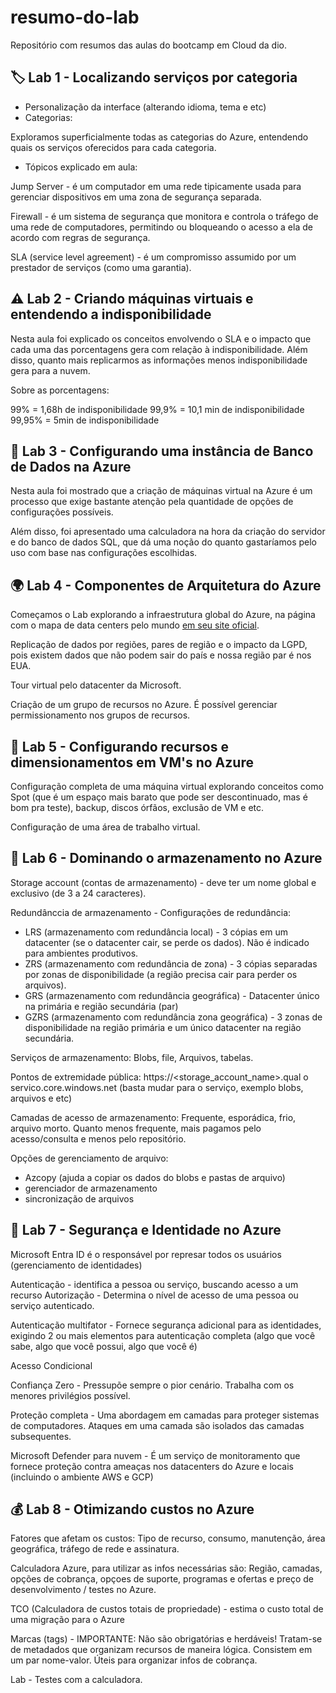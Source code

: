 # resumo-do-lab
Repositório com resumos das aulas do bootcamp em Cloud da dio.


## 🏷️ Lab 1 - Localizando serviços por categoria

- Personalização da interface (alterando idioma, tema e etc)
- Categorias:

Exploramos superficialmente todas as categorias do Azure, entendendo quais os serviços oferecidos para cada categoria.

- Tópicos explicado em aula:
  
Jump Server - é um computador em uma rede tipicamente usada para gerenciar dispositivos em uma zona de segurança separada.

Firewall - é um sistema de segurança que monitora e controla o tráfego de uma rede de computadores, permitindo ou bloqueando o acesso a ela de acordo com regras de segurança.

SLA (service level agreement) - é um compromisso assumido por um prestador de serviços (como uma garantia).


## ⚠️ Lab 2 - Criando máquinas virtuais e entendendo a indisponibilidade

Nesta aula foi explicado os conceitos envolvendo o SLA e o impacto que cada uma das porcentagens gera com relação à indisponibilidade. Além disso, quanto mais replicarmos as informações menos indisponibilidade gera para a nuvem.

Sobre as porcentagens:

99% = 1,68h de indisponibilidade
99,9% = 10,1 min de indisponibilidade
99,95% = 5min de indisponibilidade

## 🔢 Lab 3 - Configurando uma instância de Banco de Dados na Azure

Nesta aula foi mostrado que a criação de máquinas virtual na Azure é um processo que exige bastante atenção pela quantidade de opções de configurações possíveis. 

Além disso, foi apresentado uma calculadora na hora da criação do servidor e do banco de dados SQL, que dá uma noção do quanto gastaríamos pelo uso com base nas configurações escolhidas. 

## 🌍 Lab 4 - Componentes de Arquitetura do Azure

Começamos o Lab explorando a infraestrutura global do Azure, na página com o mapa de data centers pelo mundo [em seu site oficial](https://datacenters.microsoft.com/globe/explore).

Replicação de dados por regiões, pares de região e o impacto da LGPD, pois existem dados que não podem sair do país e nossa região par é nos EUA.

Tour virtual pelo datacenter da Microsoft.

Criação de um grupo de recursos no Azure. É possível gerenciar permissionamento nos grupos de recursos.

## 💾 Lab 5 - Configurando recursos e dimensionamentos em VM's no Azure

Configuração completa de uma máquina virtual explorando conceitos como Spot (que é um espaço mais barato que pode ser descontinuado, mas é bom pra teste), backup, discos órfãos, exclusão de VM e etc.

Configuração de uma área de trabalho virtual.

## 🧳 Lab 6 - Dominando o armazenamento no Azure 

Storage account (contas de armazenamento) - deve ter um nome global e exclusivo (de 3 a 24 caracteres).

Redundânccia de armazenamento - Configurações de redundância: 
- LRS (armazenamento com redundância local) - 3 cópias em um datacenter (se o datacenter cair, se perde os dados). Não é indicado para ambientes produtivos.
- ZRS (armazenamento com redundância de zona) - 3 cópias separadas por zonas de disponibilidade (a região precisa cair para perder os arquivos).
- GRS (armazenamento com redundância geográfica) - Datacenter único na primária e região secundária (par)
- GZRS  (armazenamento com redundância zona geográfica) - 3 zonas de disponibilidade na região primária e um único datacenter na região secundária.

Serviços de armazenamento: Blobs, file, Arquivos, tabelas.

Pontos de extremidade pública: https://<storage_account_name>.qual o servico.core.windows.net (basta mudar para o serviço, exemplo blobs, arquivos e etc)

Camadas de acesso de armazenamento: Frequente, esporádica, frio, arquivo morto. Quanto menos frequente, mais pagamos pelo acesso/consulta e menos pelo repositório.

Opções de gerenciamento de arquivo: 
- Azcopy (ajuda a copiar os dados do blobs e pastas de arquivo)
- gerenciador de armazenamento
- sincronização de arquivos

## 🔐 Lab 7 - Segurança e Identidade no Azure

Microsoft Entra ID é o responsável por represar todos os usuários (gerenciamento de identidades)

Autenticação - identifica a pessoa ou serviço, buscando acesso a um recurso
Autorização - Determina o nível de acesso de uma pessoa ou serviço autenticado.

Autenticação multifator - Fornece segurança adicional para as identidades, exigindo 2 ou mais elementos para autenticação completa (algo que você sabe, algo que você possui, algo que você é)

Acesso Condicional

Confiança Zero - Pressupõe sempre o pior cenário. Trabalha com os menores privilégios possível.

Proteção completa - Uma abordagem em camadas para proteger sistemas de computadores. Ataques em uma camada são isolados das camadas subsequentes.

Microsoft Defender para nuvem - É um serviço de monitoramento que fornece proteção contra ameaças nos datacenters do Azure e locais (incluindo o ambiente AWS e GCP)

## 💰 Lab 8 - Otimizando custos no Azure

Fatores que afetam os custos: Tipo de recurso, consumo, manutenção, área geográfica, tráfego de rede e assinatura.

Calculadora Azure, para utilizar as infos necessárias são: Região, camadas, opções de cobrança, opçoes de suporte, programas e ofertas e preço de desenvolvimento / testes no Azure.

TCO (Calculadora de custos totais de propriedade) - estima o custo total de uma migração para o Azure

Marcas (tags) - IMPORTANTE: Não são obrigatórias e herdáveis! Tratam-se de metadados que organizam recursos de maneira lógica. Consistem em um par nome-valor. Úteis para organizar infos de cobrança.

Lab - Testes com a calculadora.

